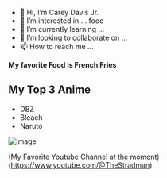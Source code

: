 - 👋 Hi, I’m Carey Davis Jr.
- 👀 I’m interested in ... food 
- 🌱 I’m currently learning ...
- 💞️ I’m looking to collaborate on ...
- 📫 How to reach me ...
  
**My favorite Food is French Fries**
  ## My Top 3 Anime

   - DBZ
   - Bleach
   - Naruto
     
![image](https://github.com/Jrceo628/Jrceo628/assets/129248390/73b4c4ae-56fc-4b05-91b7-f4ab4ab58b6b)

(My Favorite Youtube Channel at the moment) (https://www.youtube.com/@TheStradman) 

<!---
Jrceo628/Jrceo628 is a ✨ special ✨ repository because its `README.md` (this file) appears on your GitHub profile.
You can click the Preview link to take a look at your changes.
--->

